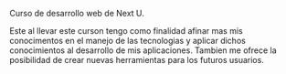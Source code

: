Curso de desarrollo web de Next U.

Este al llevar este curson tengo como finalidad afinar mas mis conocimentos en el manejo de las tecnologias y aplicar dichos conocimientos al desarrollo de mis aplicaciones. Tambien me ofrece la posibilidad de crear nuevas herramientas para los futuros usuarios.
